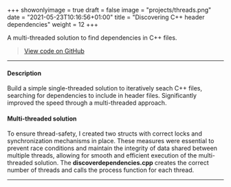 +++
showonlyimage = true
draft = false
image = "projects/threads.png"
date = "2021-05-23T10:16:56+01:00"
title = "Discovering C++ header dependencies"
weight = 12
+++

A multi-threaded solution to find dependencies in C++ files.
<!--more-->

> [View code on GitHub](https://github.com/jovanneste/Discover-Dependencies)

---

#### Description
Build a simple single-threaded solution to iteratively seach C++ files, searching for dependencies to include in header files. Significantly improved the speed through a multi-threaded approach.  

#### Multi-threaded solution
To ensure thread-safety, I created two structs with correct locks and synchronization mechanisms in place. These measures were essential to prevent race conditions and maintain the integrity of data shared between multiple threads, allowing for smooth and efficient execution of the multi-threaded solution. The **discoverdependencies.cpp** creates the correct number of threads and calls the process function for each thread.

---


